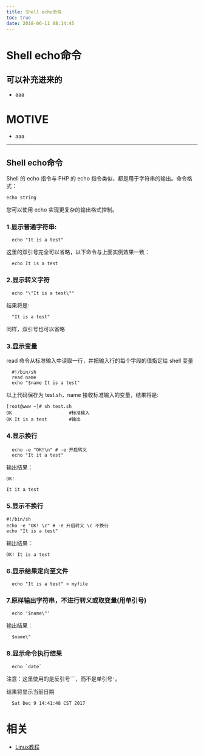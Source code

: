 ```yaml
---
title: Shell echo命令
toc: true
date: 2018-06-11 08:14:45
---
```

# Shell echo命令





## 可以补充进来的






  * aaa




# MOTIVE






  * aaa





* * *





## Shell echo命令


Shell 的 echo 指令与 PHP 的 echo 指令类似，都是用于字符串的输出。命令格式：


    echo string



您可以使用 echo 实现更复杂的输出格式控制。


### 1.显示普通字符串:




      echo "It is a test"



这里的双引号完全可以省略，以下命令与上面实例效果一致：


      echo It is a test





### 2.显示转义字符




      echo "\"It is a test\""



结果将是:


      "It is a test"



同样，双引号也可以省略


### 3.显示变量


read 命令从标准输入中读取一行，并把输入行的每个字段的值指定给 shell 变量


      #!/bin/sh
      read name
      echo "$name It is a test"



以上代码保存为 test.sh，name 接收标准输入的变量，结果将是:


    [root@www ~]# sh test.sh
    OK                     #标准输入
    OK It is a test        #输出





### 4.显示换行




      echo -e "OK!\n" # -e 开启转义
      echo "It it a test"



输出结果：


    OK!

    It it a test





### 5.显示不换行




    #!/bin/sh
    echo -e "OK! \c" # -e 开启转义 \c 不换行
    echo "It is a test"



输出结果：


    OK! It is a test





### 6.显示结果定向至文件




      echo "It is a test" > myfile




### 7.原样输出字符串，不进行转义或取变量(用单引号)




      echo '$name\"'


输出结果：


      $name\"





### 8.显示命令执行结果




      echo `date`


注意：这里使用的是反引号```，而不是单引号`'`。

结果将显示当前日期


      Sat Dec 9 14:41:48 CST 2017



# 相关

- [Linux教程](https://www.w3cschool.cn/linux/)
